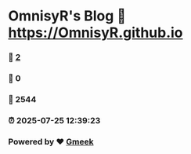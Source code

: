 # OmnisyR's Blog :link: https://OmnisyR.github.io 
### :page_facing_up: [2](https://OmnisyR.github.io/tag.html) 
### :speech_balloon: 0 
### :hibiscus: 2544 
### :alarm_clock: 2025-07-25 12:39:23 
### Powered by :heart: [Gmeek](https://github.com/Meekdai/Gmeek)
